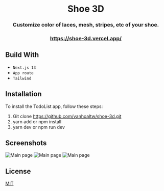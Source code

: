 <div align="center">

# Shoe 3D

### Customize color of laces, mesh, stripes, etc of your shoe.

### https://shoe-3d.vercel.app/

</div>

## Build With

- `Next.js 13`
- `App route`
- `Tailwind`

## Installation

To install the TodoList app, follow these steps:

1. Git clone https://github.com/vanhoaltw/shoe-3d.git
2. yarn add or npm install
3. yarn dev or npm run dev

## Screenshots
<img src="https://res.cloudinary.com/audio-life/image/upload/v1683698465/pick-movie-home_sz8e2k.png" alt="Main page" />
<img src="https://res.cloudinary.com/audio-life/image/upload/v1683698465/pick-movie-detail_adtka7.png" alt="Main page" />
<img src="https://res.cloudinary.com/audio-life/image/upload/v1683698465/pick-movie-casting_mlvjej.png" alt="Main page" />

## License

[MIT](https://choosealicense.com/licenses/mit/)